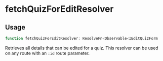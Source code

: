 # fetchQuizForEditResolver

## Usage
```typescript
function fetchQuizForEditResolver: ResolveFn<Observable<IEditQuizForm | null>> = (route: ActivatedRouteSnapshot, state: RouterStateSnapshot): Observable<IEditQuizForm | null>
```
Retrieves all details that can be edited for a quiz. This resolver can be used on any route with an ``:id`` route parameter.
